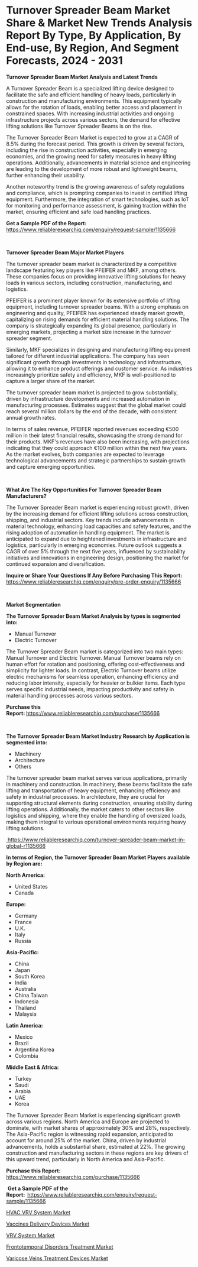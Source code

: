 <p><h1>Turnover Spreader Beam Market Share & Market New Trends Analysis Report By Type, By Application, By End-use, By Region, And Segment Forecasts, 2024 - 2031</h1></p><p><strong>Turnover Spreader Beam Market Analysis and Latest Trends</strong></p>
<p><p>A Turnover Spreader Beam is a specialized lifting device designed to facilitate the safe and efficient handling of heavy loads, particularly in construction and manufacturing environments. This equipment typically allows for the rotation of loads, enabling better access and placement in constrained spaces. With increasing industrial activities and ongoing infrastructure projects across various sectors, the demand for effective lifting solutions like Turnover Spreader Beams is on the rise.</p><p>The Turnover Spreader Beam Market is expected to grow at a CAGR of 8.5% during the forecast period. This growth is driven by several factors, including the rise in construction activities, especially in emerging economies, and the growing need for safety measures in heavy lifting operations. Additionally, advancements in material science and engineering are leading to the development of more robust and lightweight beams, further enhancing their usability.</p><p>Another noteworthy trend is the growing awareness of safety regulations and compliance, which is prompting companies to invest in certified lifting equipment. Furthermore, the integration of smart technologies, such as IoT for monitoring and performance assessment, is gaining traction within the market, ensuring efficient and safe load handling practices.</p></p>
<p><strong>Get a Sample PDF of the Report:&nbsp;</strong> <a href="https://www.reliableresearchiq.com/enquiry/request-sample/1135666?utm_campaign=1121&utm_medium=2&utm_source=Github&utm_content=ia&utm_term=13102024&utm_id=turnover-spreader-beam">https://www.reliableresearchiq.com/enquiry/request-sample/1135666</a></p>
<p>&nbsp;</p>
<p><strong>Turnover Spreader Beam Major Market Players</strong></p>
<p><p>The turnover spreader beam market is characterized by a competitive landscape featuring key players like PFEIFER and MKF, among others. These companies focus on providing innovative lifting solutions for heavy loads in various sectors, including construction, manufacturing, and logistics.</p><p>PFEIFER is a prominent player known for its extensive portfolio of lifting equipment, including turnover spreader beams. With a strong emphasis on engineering and quality, PFEIFER has experienced steady market growth, capitalizing on rising demands for efficient material handling solutions. The company is strategically expanding its global presence, particularly in emerging markets, projecting a market size increase in the turnover spreader segment.</p><p>Similarly, MKF specializes in designing and manufacturing lifting equipment tailored for different industrial applications. The company has seen significant growth through investments in technology and infrastructure, allowing it to enhance product offerings and customer service. As industries increasingly prioritize safety and efficiency, MKF is well-positioned to capture a larger share of the market.</p><p>The turnover spreader beam market is projected to grow substantially, driven by infrastructure developments and increased automation in manufacturing processes. Estimates suggest that the global market could reach several million dollars by the end of the decade, with consistent annual growth rates.</p><p>In terms of sales revenue, PFEIFER reported revenues exceeding €500 million in their latest financial results, showcasing the strong demand for their products. MKF's revenues have also been increasing, with projections indicating that they could approach €100 million within the next few years. As the market evolves, both companies are expected to leverage technological advancements and strategic partnerships to sustain growth and capture emerging opportunities.</p></p>
<p>&nbsp;</p>
<p><strong>What Are The Key Opportunities For Turnover Spreader Beam Manufacturers?</strong></p>
<p><p>The Turnover Spreader Beam market is experiencing robust growth, driven by the increasing demand for efficient lifting solutions across construction, shipping, and industrial sectors. Key trends include advancements in material technology, enhancing load capacities and safety features, and the rising adoption of automation in handling equipment. The market is anticipated to expand due to heightened investments in infrastructure and logistics, particularly in emerging economies. Future outlook suggests a CAGR of over 5% through the next five years, influenced by sustainability initiatives and innovations in engineering design, positioning the market for continued expansion and diversification.</p></p>
<p><strong>Inquire or Share Your Questions If Any Before Purchasing This Report:</strong> <a href="https://www.reliableresearchiq.com/enquiry/pre-order-enquiry/1135666?utm_campaign=1121&utm_medium=2&utm_source=Github&utm_content=ia&utm_term=13102024&utm_id=turnover-spreader-beam">https://www.reliableresearchiq.com/enquiry/pre-order-enquiry/1135666</a></p>
<p>&nbsp;</p>
<p><strong>Market Segmentation</strong></p>
<p><strong>The Turnover Spreader Beam Market Analysis by types is segmented into:</strong></p>
<p><ul><li>Manual Turnover</li><li>Electric Turnover</li></ul></p>
<p><p>The Turnover Spreader Beam market is categorized into two main types: Manual Turnover and Electric Turnover. Manual Turnover beams rely on human effort for rotation and positioning, offering cost-effectiveness and simplicity for lighter loads. In contrast, Electric Turnover beams utilize electric mechanisms for seamless operation, enhancing efficiency and reducing labor intensity, especially for heavier or bulkier items. Each type serves specific industrial needs, impacting productivity and safety in material handling processes across various sectors.</p></p>
<p><strong>Purchase this Report:&nbsp;</strong><a href="https://www.reliableresearchiq.com/purchase/1135666?utm_campaign=1121&utm_medium=2&utm_source=Github&utm_content=ia&utm_term=13102024&utm_id=turnover-spreader-beam">https://www.reliableresearchiq.com/purchase/1135666</a></p>
<p>&nbsp;</p>
<p><strong>The Turnover Spreader Beam Market Industry Research by Application is segmented into:</strong></p>
<p><ul><li>Machinery</li><li>Architecture</li><li>Others</li></ul></p>
<p><p>The turnover spreader beam market serves various applications, primarily in machinery and construction. In machinery, these beams facilitate the safe lifting and transportation of heavy equipment, enhancing efficiency and safety in industrial processes. In architecture, they are crucial for supporting structural elements during construction, ensuring stability during lifting operations. Additionally, the market caters to other sectors like logistics and shipping, where they enable the handling of oversized loads, making them integral to various operational environments requiring heavy lifting solutions.</p></p>
<p><a href="https://www.reliableresearchiq.com/turnover-spreader-beam-market-in-global-r1135666?utm_campaign=1121&utm_medium=2&utm_source=Github&utm_content=ia&utm_term=13102024&utm_id=turnover-spreader-beam">&nbsp;https://www.reliableresearchiq.com/turnover-spreader-beam-market-in-global-r1135666</a></p>
<p><strong>In terms of Region, the Turnover Spreader Beam Market Players available by Region are:</strong></p>
<p>
    <p> <strong> North America: </strong>
        <ul>
            <li>United States</li>
            <li>Canada</li>
        </ul>
        </p> 
    <p> <strong> Europe: </strong>
        <ul>
            <li>Germany</li>
            <li>France</li>
            <li>U.K.</li>
            <li>Italy</li>
            <li>Russia</li>
        </ul>
        </p> 
    <p> <strong> Asia-Pacific: </strong>
        <ul>
            <li>China</li>
            <li>Japan</li>
            <li>South Korea</li>
            <li>India</li>
            <li>Australia</li>
            <li>China Taiwan</li>
            <li>Indonesia</li>
            <li>Thailand</li>
            <li>Malaysia</li>
        </ul>
        </p> 
    <p> <strong> Latin America: </strong>
        <ul>
            <li>Mexico</li>
            <li>Brazil</li>
            <li>Argentina Korea</li>
            <li>Colombia</li>
        </ul>
        </p> 
    <p> <strong> Middle East & Africa: </strong>
        <ul>
            <li>Turkey</li>
            <li>Saudi</li>
            <li>Arabia</li>
            <li>UAE</li>
            <li>Korea</li>
        </ul>
    </p>
    </p>
<p><p>The Turnover Spreader Beam Market is experiencing significant growth across various regions. North America and Europe are projected to dominate, with market shares of approximately 30% and 28%, respectively. The Asia-Pacific region is witnessing rapid expansion, anticipated to account for around 25% of the market. China, driven by industrial advancements, holds a substantial share, estimated at 22%. The growing construction and manufacturing sectors in these regions are key drivers of this upward trend, particularly in North America and Asia-Pacific.</p></p>
<p><strong>Purchase this Report: </strong><a href="https://www.reliableresearchiq.com/purchase/1135666?utm_campaign=1121&utm_medium=2&utm_source=Github&utm_content=ia&utm_term=13102024&utm_id=turnover-spreader-beam">https://www.reliableresearchiq.com/purchase/1135666</a></p>
<p>&nbsp;<strong>Get a Sample PDF of the Report:&nbsp;&nbsp;</strong><a href="https://www.reliableresearchiq.com/enquiry/request-sample/1135666?utm_campaign=1121&utm_medium=2&utm_source=Github&utm_content=ia&utm_term=13102024&utm_id=turnover-spreader-beam">https://www.reliableresearchiq.com/enquiry/request-sample/1135666</a></p>
<p><strong></strong></p>
<p><p><a href="https://issuu.com/reportprime-2/docs/hvac-vrv-system-market-size-2030.pp_19bd8e7193bd14?utm_campaign=1121&utm_medium=2&utm_source=Github&utm_content=ia&utm_term=13102024&utm_id=turnover-spreader-beam">HVAC VRV System Market</a></p><p><a href="https://www.linkedin.com/pulse/investment-opportunities-vaccines-delivery-devices-sector-dlf6e?utm_campaign=1121&utm_medium=2&utm_source=Github&utm_content=ia&utm_term=13102024&utm_id=turnover-spreader-beam">Vaccines Delivery Devices Market</a></p><p><a href="https://issuu.com/reportprime-2/docs/vrv-system-market-size-2030.pptx_bdc50bd18fc0d2?utm_campaign=1121&utm_medium=2&utm_source=Github&utm_content=ia&utm_term=13102024&utm_id=turnover-spreader-beam">VRV System Market</a></p><p><a href="https://www.linkedin.com/pulse/analyzing-frontotemporal-disorders-treatment-market-dynamics-n8wqe?utm_campaign=1121&utm_medium=2&utm_source=Github&utm_content=ia&utm_term=13102024&utm_id=turnover-spreader-beam">Frontotemporal Disorders Treatment Market</a></p><p><a href="https://www.linkedin.com/pulse/strategic-market-insights-global-varicose-veins-treatment-ibice?utm_campaign=1121&utm_medium=2&utm_source=Github&utm_content=ia&utm_term=13102024&utm_id=turnover-spreader-beam">Varicose Veins Treatment Devices Market</a></p></p>